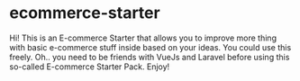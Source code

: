 # ecommerce-starter
Hi! This is an E-commerce Starter that allows you to improve more thing with basic e-commerce stuff inside based on your ideas. You could use this freely. Oh.. you need to be friends with VueJs and Laravel before using this so-called E-commerce Starter Pack. Enjoy!

